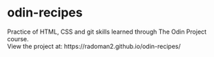 # odin-recipes
<p>Practice of HTML, CSS and git skills learned through The Odin Project course.<br>
View the project at: https://radoman2.github.io/odin-recipes/</p>
